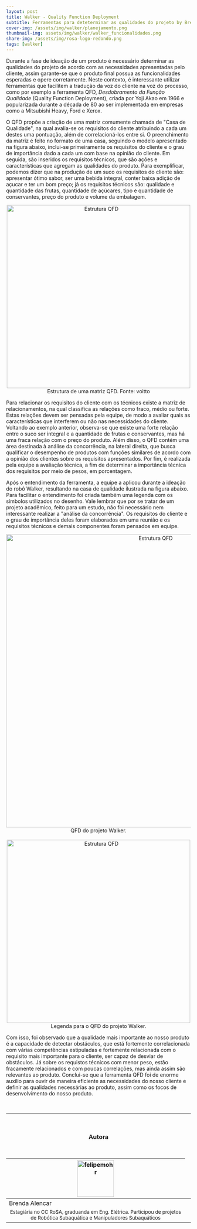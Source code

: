 ```yaml
---
layout: post
title: Walker - Quality Function Deployment 
subtitle: Ferramentas para deteterminar as qualidades do projeto by Brenda Alencar
cover-img: /assets/img/walker/planejamento.png
thumbnail-img: assets/img/walker/walker_funcionalidades.png
share-img: /assets/img/rosa-logo-redondo.png
tags: [walker]
---
```


Durante a fase de ideação de um produto é necessário determinar as qualidades do projeto de acordo com as necessidades apresentadas pelo cliente, assim garante-se que o produto final possua as funcionalidades esperadas e opere corretamente. Neste contexto, é interessante utilizar ferramentas que facilitem a tradução da voz do cliente na voz do processo, como por exemplo a ferramenta QFD, *Desdobramento da Função Qualidade* (Quality Function Deployment), criada por Yoji Akao em 1966 e popularizada durante a década de 80 ao ser implementada em empresas como a Mitsubishi Heavy, Ford e Xerox.

O QFD propõe a criação de uma matriz comumente chamada de "Casa de Qualidade", na qual avalia-se os requisitos do cliente atribuindo a cada um destes uma pontuação, além de correlacioná-los entre si. O preenchimento da matriz é feito no formato de uma casa, seguindo o modelo apresentado na figura abaixo, inclui-se primeiramente os requisitos do cliente e o grau de importância dado a cada um com base na opinião do cliente. Em seguida, são inseridos os requisitos técnicos, que são ações e características que agregam as qualidades do produto. Para exemplificar, podemos dizer que na produção de um suco os requisitos do cliente são: apresentar ótimo sabor, ser uma bebida integral, conter baixa adição de açucar e ter um bom preço; já os requisitos técnicos são: qualidade e quantidade das frutas, quantidade de açúcares, tipo e quantidade de conservantes, preço do produto e volume da embalagem. 

<center><img src="{{ 'assets/img/walker/walker_qfd_ex.png' | relative_url }}" alt="Estrutura QFD" width="500"/>
</center>
<center>Estrutura de uma matriz QFD. Fonte: voitto</center>

Para relacionar os requisitos do cliente com os técnicos existe a matriz de relacionamentos, na qual classifica as relações como fraco, médio ou forte. Estas relações devem ser pensadas pela equipe, de modo a avaliar quais as características que interferem ou não nas necessidades do cliente. Voltando ao exemplo anterior, observa-se que existe uma forte relação entre o suco ser integral e a quantidade de frutas e conservantes, mas há uma fraca relação com o preço do produto. Além disso, o QFD contém uma área destinada à análise da concorrência, na lateral direita, que busca qualificar o desempenho de produtos com funções similares de acordo com a opinião dos clientes sobre os requisitos apresentados. Por fim, é realizada pela equipe a avaliação técnica, a fim de determinar a importância técnica dos requisitos por meio de pesos, em porcentagem.

Após o entendimento da ferramenta, a equipe a aplicou durante a ideação do robô Walker, resultando na casa de qualidade ilustrada na figura abaixo. Para facilitar o entendimento foi criada também uma legenda com os símbolos utilizados no desenho. Vale lembrar que por se tratar de um projeto acadêmico, feito para um estudo, não foi necessário nem interessante realizar a "análise da concorrência". Os requisitos do cliente e o grau de importância deles foram elaborados em uma reunião e os requisitos técnicos e demais componentes foram pensados em equipe.

<center><img src="{{ 'assets/img/walker/walker_QFD.png' | relative_url }}" alt="Estrutura QFD" width="800"/>
</center>
<center> QFD do projeto Walker.</center>

<br>

<center><img src="{{ 'assets/img/walker/walker_QFD_legenda.png' | relative_url }}" alt="Estrutura QFD" width="500"/>
</center>
<center> Legenda para o QFD do projeto Walker.</center>


Com isso, foi observado que a qualidade mais importante ao nosso produto é a capacidade de detectar obstáculos, que está fortemente correlacionada com várias competências estipuladas e fortemente relacionada com o requisito mais importante para o cliente, ser capaz de desviar de obstáculos. Já sobre os requistos técnicos com menor peso, estão fracamente relacionados e com poucas correlações, mas ainda assim são relevantes ao produto. Conclui-se que a ferramenta QFD foi de enorme auxílio para ouvir de maneira eficiente as necessidades do nosso cliente e definir as qualidades necessárias ao produto, assim como os focos de desenvolvimento do nosso produto. 

<br>

---------------------
<br>

<!-- autor -->
<center><h3 class="post-title">Autora</h3><br/></center>
<div class="row">
  <div class="col-xl-auto offset-xl-0 col-lg-4 offset-lg-0 center">
    <table class="table-borderless highlight">
      <thead>
        <tr>
          <th><img src="{{ 'assets/img/people/brendaalencar-1.png' | relative_url }}" width="100" alt="felipemohr" class="img-fluid rounded-circle" /></th>
        </tr>
      </thead>
      <tbody>
        <tr class="font-weight-bolder" style="text-align: center margin-top: 0">
          <td>Brenda Alencar</td>
        </tr>
        <tr style="text-align: center" >
          <td style="vertical-align: top"><small>Estagiária no CC RoSA, graduanda em Eng. Elétrica. Participou de projetos de Robótica Subaquática e Manipuladores Subaquáticos</small></td>
          <td></td>
        </tr>
      </tbody>
    </table>
  </div>
</div>

<br>